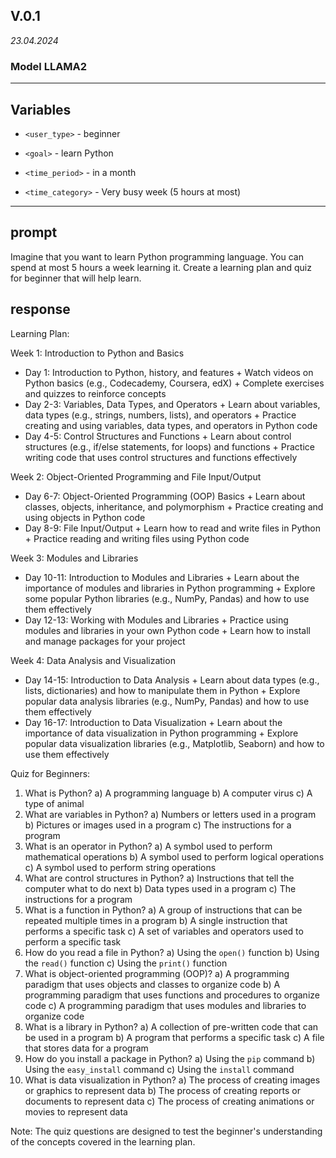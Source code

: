 ## V.0.1 
*23.04.2024*

### Model LLAMA2
---
## Variables
- `<user_type>` - beginner

- `<goal>` - learn Python

- `<time_period>` - in a month

- `<time_category>` - Very busy week (5 hours at most)
---
## prompt
Imagine that you want to learn Python programming language. You can spend at most 5 hours a week learning it. Create a learning plan and quiz for beginner that will help learn.

## response

Learning Plan:

Week 1: Introduction to Python and Basics

* Day 1: Introduction to Python, history, and features
        + Watch videos on Python basics (e.g., Codecademy, Coursera, edX)
        + Complete exercises and quizzes to reinforce concepts
* Day 2-3: Variables, Data Types, and Operators
        + Learn about variables, data types (e.g., strings, numbers, lists), and operators
        + Practice creating and using variables, data types, and operators in Python code
* Day 4-5: Control Structures and Functions
        + Learn about control structures (e.g., if/else statements, for loops) and functions
        + Practice writing code that uses control structures and functions effectively

Week 2: Object-Oriented Programming and File Input/Output

* Day 6-7: Object-Oriented Programming (OOP) Basics
        + Learn about classes, objects, inheritance, and polymorphism
        + Practice creating and using objects in Python code
* Day 8-9: File Input/Output
        + Learn how to read and write files in Python
        + Practice reading and writing files using Python code

Week 3: Modules and Libraries

* Day 10-11: Introduction to Modules and Libraries
        + Learn about the importance of modules and libraries in Python programming
        + Explore some popular Python libraries (e.g., NumPy, Pandas) and how to use them effectively
* Day 12-13: Working with Modules and Libraries
        + Practice using modules and libraries in your own Python code
        + Learn how to install and manage packages for your project

Week 4: Data Analysis and Visualization

* Day 14-15: Introduction to Data Analysis
        + Learn about data types (e.g., lists, dictionaries) and how to manipulate them in Python
        + Explore popular data analysis libraries (e.g., NumPy, Pandas) and how to use them effectively
* Day 16-17: Introduction to Data Visualization
        + Learn about the importance of data visualization in Python programming
        + Explore popular data visualization libraries (e.g., Matplotlib, Seaborn) and how to use them effectively

Quiz for Beginners:

1. What is Python?
a) A programming language
b) A computer virus
c) A type of animal
2. What are variables in Python?
a) Numbers or letters used in a program
b) Pictures or images used in a program
c) The instructions for a program
3. What is an operator in Python?
a) A symbol used to perform mathematical operations
b) A symbol used to perform logical operations
c) A symbol used to perform string operations
4. What are control structures in Python?
a) Instructions that tell the computer what to do next
b) Data types used in a program
c) The instructions for a program
5. What is a function in Python?
a) A group of instructions that can be repeated multiple times in a program
b) A single instruction that performs a specific task
c) A set of variables and operators used to perform a specific task
6. How do you read a file in Python?
a) Using the `open()` function
b) Using the `read()` function
c) Using the `print()` function
7. What is object-oriented programming (OOP)?
a) A programming paradigm that uses objects and classes to organize code
b) A programming paradigm that uses functions and procedures to organize code
c) A programming paradigm that uses modules and libraries to organize code
8. What is a library in Python?
a) A collection of pre-written code that can be used in a program
b) A program that performs a specific task
c) A file that stores data for a program
9. How do you install a package in Python?
a) Using the `pip` command
b) Using the `easy_install` command
c) Using the `install` command
10. What is data visualization in Python?
a) The process of creating images or graphics to represent data
b) The process of creating reports or documents to represent data
c) The process of creating animations or movies to represent data

Note: The quiz questions are designed to test the beginner's understanding of the concepts covered in the learning plan.